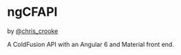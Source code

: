 # ngCFAPI
by [@chris_crooke](https://twitter.com/chris_crooke)

A ColdFusion API with an Angular 6 and Material front end.